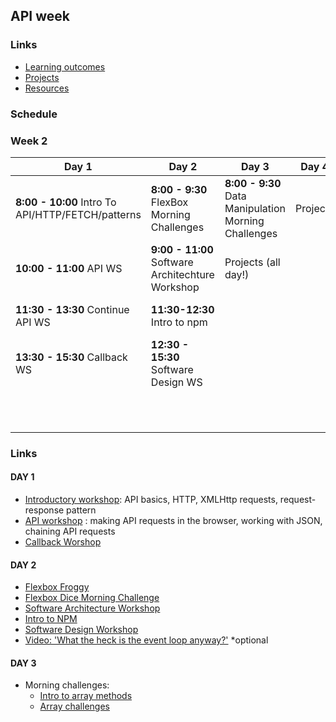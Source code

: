 ## API week

### Links

* [Learning outcomes](/coursebook/week-2/learning-outcomes.md)
* [Projects](/coursebook/week-2/project.md)
* [Resources](/coursebook/week-2/resources.md)

### Schedule
### Week 2
Day 1|Day 2|Day 3|Day 4| Day 5 
---|---|---|---|---
**8:00 - 10:00** Intro To API/HTTP/FETCH/patterns|**8:00 - 9:30** FlexBox Morning Challenges |**8:00 - 9:30** Data Manipulation Morning Challenges| Projects| **8:00 - 9:00** Code review
**10:00 - 11:00** API WS |**9:00 - 11:00** Software Architechture Workshop|Projects (all day!)|| **9:00 - 11:00** Respond to issues
**11:30 - 13:30** Continue API WS|**11:30-12:30** Intro to npm|||**11:30-12:30** Presentation planning
**13:30 - 15:30** Callback WS|**12:30 - 15:30** Software Design WS||| **12:30 - 13:30** Presentations 
|||||**13:30-15:30** Stop Go Continues!

### Links 

#### DAY 1

- [Introductory workshop](https://github.com/shiryz/api-workshop): API basics, HTTP, XMLHttp requests, request-response pattern
- [API workshop](https://github.com/m4v15/ws-github-api) : making API requests in the browser, working with JSON, chaining API requests
- [Callback Worshop](https://github.com/shiryz/call-it-back)


#### DAY 2

- [Flexbox Froggy](http://flexboxfroggy.com/)
- [Flexbox Dice Morning Challenge](https://github.com/smarthutza/flexbox-workshop)
- [Software Architecture Workshop](https://github.com/foundersandcoders/Workshop-Software-Architecture-Design)
- [Intro to NPM](https://github.com/foundersandcoders/npm-introduction)
- [Software Design Workshop](https://github.com/foundersandcoders/ws-software-design-js)
- [Video: 'What the heck is the event loop anyway?'](https://www.youtube.com/watch?v=8aGhZQkoFbQ&t=5s) *optional



#### DAY 3

- Morning challenges:
  - [Intro to array methods](https://github.com/m4v15/array-methods)
  - [Array challenges](https://github.com/foundersandcoders/mc-objects-and-arrays)

